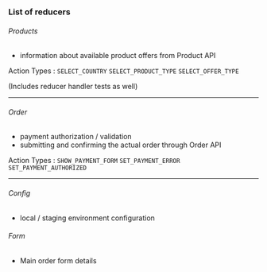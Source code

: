 ### List of reducers

###### Products
  - information about available product offers from Product API

   Action Types :
   `SELECT_COUNTRY`
   `SELECT_PRODUCT_TYPE`
   `SELECT_OFFER_TYPE`

(Includes reducer handler tests as well)

---
###### Order
  - payment authorization / validation 
  - submitting and confirming the actual order through Order API

  Action Types :
  `SHOW_PAYMENT_FORM`
  `SET_PAYMENT_ERROR`
  `SET_PAYMENT_AUTHORIZED`

---
###### Config
  - local / staging environment configuration

###### Form
  - Main order form details
